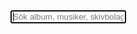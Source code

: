 <div class="container">
	<div class="columns">
		<div class="column col-6">
		<form class="searchform" action="/sok" method="get">
		<input type="text" class="st-default-search-input" placeholder="Sök album, musiker, skivbolag, taggar..." autofocus>
		</form>
		</div>
		<div class="column col-6">
			<p class="searchcount"></p>
		</div>
	</div>
</div>

<script type="text/javascript">
  (function(w,d,t,u,n,s,e){w['SwiftypeObject']=n;w[n]=w[n]||function(){
  (w[n].q=w[n].q||[]).push(arguments);};s=d.createElement(t);
  e=d.getElementsByTagName(t)[0];s.async=1;s.src=u;e.parentNode.insertBefore(s,e);
  })(window,document,'script','//s.swiftypecdn.com/install/v2/st.js','_st');
  
  _st('install','hM4Xe5RZvSj8cvatqhRf','2.0.0');
</script>
